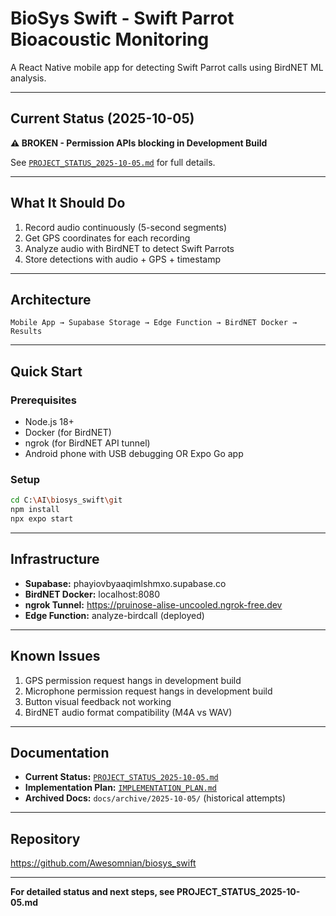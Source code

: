 # BioSys Swift - Swift Parrot Bioacoustic Monitoring

A React Native mobile app for detecting Swift Parrot calls using BirdNET ML analysis.

---

## Current Status (2025-10-05)

**⚠️ BROKEN - Permission APIs blocking in Development Build**

See [`PROJECT_STATUS_2025-10-05.md`](PROJECT_STATUS_2025-10-05.md) for full details.

---

## What It Should Do

1. Record audio continuously (5-second segments)
2. Get GPS coordinates for each recording
3. Analyze audio with BirdNET to detect Swift Parrots
4. Store detections with audio + GPS + timestamp

---

## Architecture

```
Mobile App → Supabase Storage → Edge Function → BirdNET Docker → Results
```

---

## Quick Start

### Prerequisites
- Node.js 18+
- Docker (for BirdNET)
- ngrok (for BirdNET API tunnel)
- Android phone with USB debugging OR Expo Go app

### Setup
```bash
cd C:\AI\biosys_swift\git
npm install
npx expo start
```

---

## Infrastructure

- **Supabase:** phayiovbyaaqimlshmxo.supabase.co
- **BirdNET Docker:** localhost:8080
- **ngrok Tunnel:** https://pruinose-alise-uncooled.ngrok-free.dev
- **Edge Function:** analyze-birdcall (deployed)

---

## Known Issues

1. GPS permission request hangs in development build
2. Microphone permission request hangs in development build
3. Button visual feedback not working
4. BirdNET audio format compatibility (M4A vs WAV)

---

## Documentation

- **Current Status:** [`PROJECT_STATUS_2025-10-05.md`](PROJECT_STATUS_2025-10-05.md)
- **Implementation Plan:** [`IMPLEMENTATION_PLAN.md`](IMPLEMENTATION_PLAN.md)
- **Archived Docs:** `docs/archive/2025-10-05/` (historical attempts)

---

## Repository

https://github.com/Awesomnian/biosys_swift

---

**For detailed status and next steps, see PROJECT_STATUS_2025-10-05.md**
